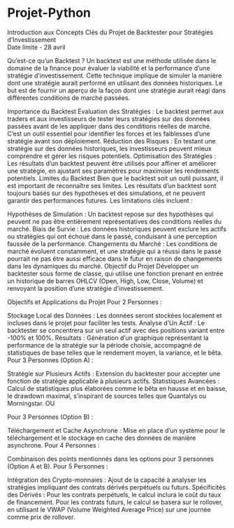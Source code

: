 # Projet-Python
Introduction aux Concepts Clés du Projet de Backtester pour Stratégies d’Investissement <br> Date limite - 28 avril

Qu’est-ce qu’un Backtest ?
Un backtest est une méthode utilisée dans le domaine de la finance pour évaluer la viabilité et la performance d’une stratégie d’investissement. Cette technique implique de simuler la manière dont une stratégie aurait performé en utilisant des données historiques. Le but est de fournir un aperçu de la façon dont une stratégie aurait réagi dans différentes conditions de marché passées.

Importance du Backtest
Évaluation des Stratégies : Le backtest permet aux traders et aux investisseurs de tester leurs stratégies sur des données passées avant de les appliquer dans des conditions réelles de marché. C’est un outil essentiel pour identifier les forces et les faiblesses d’une stratégie avant son déploiement.
Réduction des Risques : En testant une stratégie sur des données historiques, les investisseurs peuvent mieux comprendre et gérer les risques potentiels.
Optimisation des Stratégies : Les résultats d’un backtest peuvent être utilisés pour affiner et améliorer une stratégie, en ajustant ses paramètres pour maximiser les rendements potentiels.
Limites du Backtest
Bien que le backtest soit un outil puissant, il est important de reconnaître ses limites. Les résultats d’un backtest sont toujours basés sur des hypothèses et des simulations, et ne peuvent garantir des performances futures. Les limitations clés incluent :

Hypothèses de Simulation : Un backtest repose sur des hypothèses qui peuvent ne pas être entièrement représentatives des conditions réelles du marché.
Biais de Survie : Les données historiques peuvent exclure les actifs ou stratégies qui ont échoué dans le passé, conduisant à une perception faussée de la performance.
Changements du Marché : Les conditions de marché évoluent constamment, et une stratégie qui a réussi dans le passé pourrait ne pas être aussi efficace dans le futur en raison de changements dans les dynamiques du marché.
Objectif du Projet
Développer un backtester sous forme de classe, qui utilise une fonction prenant en entrée un historique de barres OHLCV (Open, High, Low, Close, Volume) et renvoyant la position d’une stratégie d’investissement.

Objectifs et Applications du Projet
Pour 2 Personnes :

Stockage Local des Données : Les données seront stockées localement et incluses dans le projet pour faciliter les tests.
Analyse d’Un Actif : Le backtester se concentrera sur un seul actif avec des positions variant entre -100% et 100%.
Résultats : Génération d’un graphique représentant la performance de la stratégie sur la période choisie, accompagné de statistiques de base telles que le rendement moyen, la variance, et le bêta.
Pour 3 Personnes (Option A) :

Stratégie sur Plusieurs Actifs : Extension du backtester pour accepter une fonction de stratégie applicable à plusieurs actifs.
Statistiques Avancées : Calcul de statistiques plus élaborées comme le bêta en hausse et en baisse, le drawdown maximal, s’inspirant de sources telles que Quantalys ou Morningstar.
OU

Pour 3 Personnes (Option B) :

Téléchargement et Cache Asynchrone : Mise en place d’un système pour le téléchargement et le stockage en cache des données de manière asynchrone.
Pour 4 Personnes :

Combinaison des points mentionnés dans les options pour 3 personnes (Option A et B).
Pour 5 Personnes :

Intégration des Crypto-monnaies : Ajout de la capacité à analyser les stratégies impliquant des contrats dérivés perpétuels ou futurs.
Spécificités des Dérivés :
Pour les contrats perpétuels, le calcul inclura le coût du taux de financement.
Pour les contrats futurs, le calcul se basera sur le rollover, en utilisant le VWAP (Volume Weighted Average Price) sur une journée comme prix de rollover.
